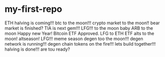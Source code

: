 # my-first-repo
ETH
halving is coming!!!
btc to the moon!!!
crypto market to the moon!!
bear market is finished?
TIA is next gem!!!
LFG!!!
to the moon baby
ARB to the moon
Happy new Year!
Bitcoin ETF Approved.
LFG to ETH ETF
alts to the moon!
altseason!
LFG!!!
meme season
degen too the moon!!!
degen network is running!!!
degen chain tokens on the fire!!!
lets build together!!!
halving is done!!!
are tou ready?
